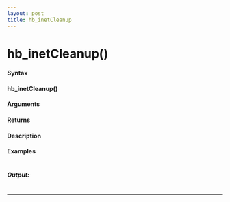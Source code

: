 ```yaml
---
layout: post
title: hb_inetCleanup
---
```


# hb_inetCleanup()


#### Syntax

#### hb_inetCleanup()

#### Arguments

#### Returns

#### Description

#### Examples

```

```

##### Output:

```

```

---